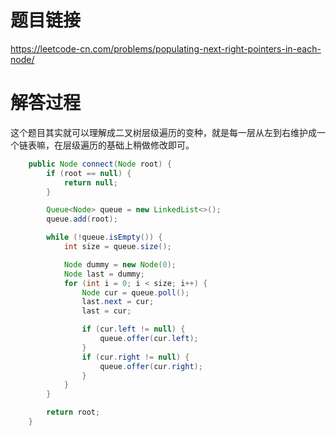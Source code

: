 # 题目链接
https://leetcode-cn.com/problems/populating-next-right-pointers-in-each-node/

# 解答过程
这个题目其实就可以理解成二叉树层级遍历的变种，就是每一层从左到右维护成一个链表嘛，在层级遍历的基础上稍做修改即可。

```java
	public Node connect(Node root) {
		if (root == null) {
			return null;
		}

		Queue<Node> queue = new LinkedList<>();
		queue.add(root);

		while (!queue.isEmpty()) {
			int size = queue.size();

			Node dummy = new Node(0);
			Node last = dummy;
			for (int i = 0; i < size; i++) {
				Node cur = queue.poll();
				last.next = cur;
				last = cur;

				if (cur.left != null) {
					queue.offer(cur.left);
				}
				if (cur.right != null) {
					queue.offer(cur.right);
				}
			}
		}

		return root;
	}
```